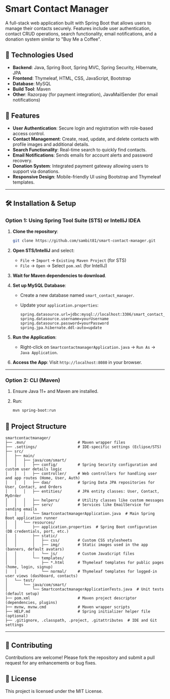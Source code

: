 # Smart Contact Manager

A full-stack web application built with Spring Boot that allows users to manage their contacts securely. Features include user authentication, contact CRUD operations, search functionality, email notifications, and a donation system similar to "Buy Me a Coffee".

## 🔧 Technologies Used

* **Backend**: Java, Spring Boot, Spring MVC, Spring Security, Hibernate, JPA
* **Frontend**: Thymeleaf, HTML, CSS, JavaScript, Bootstrap
* **Database**: MySQL
* **Build Tool**: Maven
* **Other**: Razorpay (for payment integration), JavaMailSender (for email notifications)

## 🚀 Features

* **User Authentication**: Secure login and registration with role-based access control.
* **Contact Management**: Create, read, update, and delete contacts with profile images and additional details.
* **Search Functionality**: Real-time search to quickly find contacts.
* **Email Notifications**: Sends emails for account alerts and password recovery.
* **Donation System**: Integrated payment gateway allowing users to support via donations.
* **Responsive Design**: Mobile-friendly UI using Bootstrap and Thymeleaf templates.

---

## 🛠️ Installation & Setup

### Option 1: Using Spring Tool Suite (STS) or IntelliJ IDEA

1. **Clone the repository**:

   ```bash
   git clone https://github.com/sambit81/smart-contact-manager.git
   ```

2. **Open STS/IntelliJ** and select:

   * `File` → `Import` → `Existing Maven Project` (for STS)
   * `File` → `Open` → Select `pom.xml` (for IntelliJ)

3. **Wait for Maven dependencies to download**.

4. **Set up MySQL Database**:

   * Create a new database named `smart_contact_manager`.
   * Update your `application.properties`:

     ```properties
     spring.datasource.url=jdbc:mysql://localhost:3306/smart_contact_manager
     spring.datasource.username=yourUsername
     spring.datasource.password=yourPassword
     spring.jpa.hibernate.ddl-auto=update
     ```

5. **Run the Application**:

   * Right-click on `SmartcontactmanagerApplication.java` → `Run As` → `Java Application`.

6. **Access the App**:
   Visit `http://localhost:8080` in your browser.

---

### Option 2: CLI (Maven)

1. Ensure Java 11+ and Maven are installed.
2. Run:

   ```bash
   mvn spring-boot:run
   ```

## 📂 Project Structure

```
smartcontactmanager/
├── .mvn/                       # Maven wrapper files
├── .settings/                  # IDE-specific settings (Eclipse/STS)
├── src/
│   ├── main/
│   │   ├── java/com/smart/
│   │   │   ├── config/         # Spring Security configuration and custom user details logic
│   │   │   ├── controller/     # Web controllers for handling user and app routes (Home, User, Auth)
│   │   │   ├── dao/            # Spring Data JPA repositories for User, Contact, and Orders
│   │   │   ├── entities/       # JPA entity classes: User, Contact, MyOrder
│   │   │   ├── helpers/        # Utility classes like custom messages
│   │   │   ├── serv/           # Services like EmailService for sending emails
│   │   │   └── SmartcontactmanagerApplication.java  # Main Spring Boot application runner
│   │   └── resources/
│   │       ├── application.properties  # Spring Boot configuration (DB credentials, port, etc.)
│   │       ├── static/
│   │       │   ├── css/        # Custom CSS stylesheets
│   │       │   ├── img/        # Static images used in the app (banners, default avatars)
│   │       │   └── js/         # Custom JavaScript files
│   │       └── templates/
│   │           ├── *.html      # Thymeleaf templates for public pages (home, login, signup)
│   │           └── normal/     # Thymeleaf templates for logged-in user views (dashboard, contacts)
│   └── test/
│       └── java/com/smart/
│           └── SmartcontactmanagerApplicationTests.java  # Unit tests (default setup)
├── pom.xml                     # Maven project descriptor (dependencies, plugins)
├── mvnw, mvnw.cmd              # Maven wrapper scripts
├── HELP.md                     # Spring initializer helper file (optional)
├── .gitignore, .classpath, .project, .gitattributes  # IDE and Git settings
```

---

## 🤝 Contributing

Contributions are welcome! Please fork the repository and submit a pull request for any enhancements or bug fixes.

## 📄 License

This project is licensed under the MIT License.
